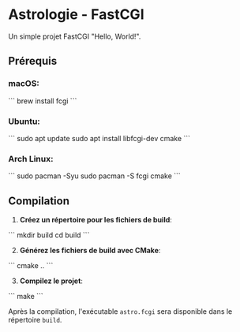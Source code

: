 # Astrologie - FastCGI

Un simple projet FastCGI "Hello, World!".

## Prérequis

### macOS:

\```
brew install fcgi
\```

### Ubuntu:

\```
sudo apt update
sudo apt install libfcgi-dev cmake
\```

### Arch Linux:

\```
sudo pacman -Syu
sudo pacman -S fcgi cmake
\```

## Compilation

1. **Créez un répertoire pour les fichiers de build**:
   
\```
mkdir build
cd build
\```

2. **Générez les fichiers de build avec CMake**:

\```
cmake ..
\```

3. **Compilez le projet**:

\```
make
\```

Après la compilation, l'exécutable `astro.fcgi` sera disponible dans le répertoire `build`.

